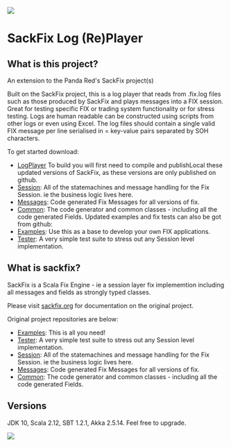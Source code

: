 <a href="http://www.sackfix.org/"><img src ="http://www.sackfix.org/assets/sf_logo.png" /></a>
# SackFix Log (Re)Player

## What is this project?
An extension to the Panda Red's SackFix project(s)

Built on the SackFix project, this is a log player that reads from .fix.log files such as those produced by SackFix and plays messages into a FIX session.
Great for testing specific FIX or trading system functionality or for stress testing.
Logs are human readable can be constructed using scripts from other logs or even using Excel.
The log files should contain a single valid FIX message per line serialised in <tagnumber>=<tagvalue> key-value pairs separated by SOH characters.

To get started download:
* [LogPlayer](https://github.com/mysteryDave/sackfixlogplayer)
To build you will first need to compile and publishLocal these updated versions of SackFix, as these versions are only published on github.
* [Session](https://github.com/mysteryDave/sackfixsessions): All of the statemachines and message handling for the Fix Session.  ie the business logic lives here.
* [Messages](https://github.com/mysteryDave/sackfixmessages): Code generated Fix Messages for all versions of fix.
* [Common](https://github.com/mysteryDave/sackfix): The code generator and common classes - including all the code generated Fields.
Updated examples and fix tests can also be got from github:
* [Examples](https://github.com/mysteryDave/sackfixexamples): Use this as a base to develop your own FIX applications.
* [Tester](https://github.com/mysteryDave/sackfixtests): A very simple test suite to stress out any Session level implementation.


## What is sackfix?
SackFix is a Scala Fix Engine - ie a session layer fix implememtion including all messages and fields as strongly typed classes. 

Please visit [sackfix.org](http://www.sackfix.org) for documentation on the original project.

Original project repositories  are below:
* [Examples](https://github.com/PendaRed/sackfixexamples): This is all you need!
* [Tester](https://github.com/PendaRed/sackfixtests): A very simple test suite to stress out any Session level implementation.
* [Session](https://github.com/PendaRed/sackfixsessions): All of the statemachines and message handling for the Fix Session.  ie the business logic lives here.
* [Messages](https://github.com/PendaRed/sackfixmessages): Code generated Fix Messages for all versions of fix.
* [Common](https://github.com/PendaRed/sackfix): The code generator and common classes - including all the code generated Fields.

## Versions

JDK 10, Scala 2.12, SBT 1.2.1, Akka 2.5.14.   Feel free to upgrade.

<a href="http://www.sackfix.org/"><img src ="http://www.sackfix.org/assets/sackfix.png" /></a>
